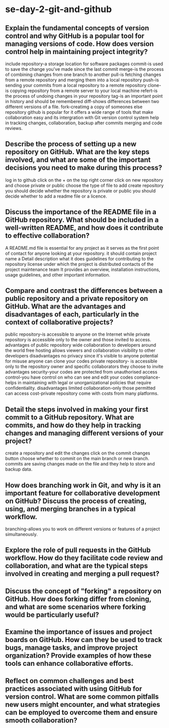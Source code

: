 # se-day-2-git-and-github
## Explain the fundamental concepts of version control and why GitHub is a popular tool for managing versions of code. How does version control help in maintaining project integrity?
include
repository-a storage location for software packages
commit-is used to save the change you've made since the last commit
merge-is the process of combining changes from one branch to another 
pull-is fetching changes from a remote repository and merging them into a local repository
push-is sending your commits from a local repository to a remote repository
clone-is copying repository from a remote server to your local machine
refert-is the process of undoing changes in your repository 
tag-is an important point in history and should be remembered 
diff-shows differences between two different versions of a file.
fork-creatimg a copy of someones else repository
github is popular for it offers a wide range of tools that make collaboration easy and its intergration with Git
version control system help in tracking changes, collaboration, backup after commits merging and code reviews.

## Describe the process of setting up a new repository on GitHub. What are the key steps involved, and what are some of the important decisions you need to make during this process?
log in to github
click on the + on the top right corner
click on new repository and choose private or public
choose the type of file to add 
create repository 
you should decide whether the repository is private or public
you should decide whether to add a readme file or a licence.

## Discuss the importance of the README file in a GitHub repository. What should be included in a well-written README, and how does it contribute to effective collaboration?
A README.md file is essential for any project as it serves as the first point of contact for anyone looking at your repository.
it should contain project name
a Detail description what it does
guidelines for contributing to the repository 
license under which the project is distributed
contacts of the project maintenance team
It provides an overview, installation instructions, usage guidelines, and other important information.

## Compare and contrast the differences between a public repository and a private repository on GitHub. What are the advantages and disadvantages of each, particularly in the context of collaborative projects?
public repository-is accessible to anyone on the Internet while private repository is accessible only to the owner and those invited to access.
advantages of public repository 
wide collaboration to developers around the world
free hosting allows viewers and collaboration 
visibility to other developers
disadvantages 
no privacy since it's visible to anyone 
potential for misuse anyone can clone your codes
private repository- is accessible only to the repository owner and specific collaborators they choose to invite
advantages 
security-your codes are protected from unauthorised access
control-you have control on who can see and edit your codes
compliance-helps in maintaining with legal or unorganizational policies that require
confidentiality.
disadvantages 
limited collaboration-only those permitted can access
cost-private repository come with costs from many platforms.

## Detail the steps involved in making your first commit to a GitHub repository. What are commits, and how do they help in tracking changes and managing different versions of your project?
create a repository and edit the changes
click on the commit changes button
choose whether to commit on the main branch or new branch.
commits are saving changes made on the file and they help to store and backup data.
## How does branching work in Git, and why is it an important feature for collaborative development on GitHub? Discuss the process of creating, using, and merging branches in a typical workflow.
branching-allows you to work on different versions or features of a project simultaneously. 

## Explore the role of pull requests in the GitHub workflow. How do they facilitate code review and collaboration, and what are the typical steps involved in creating and merging a pull request?

## Discuss the concept of "forking" a repository on GitHub. How does forking differ from cloning, and what are some scenarios where forking would be particularly useful?

## Examine the importance of issues and project boards on GitHub. How can they be used to track bugs, manage tasks, and improve project organization? Provide examples of how these tools can enhance collaborative efforts.

## Reflect on common challenges and best practices associated with using GitHub for version control. What are some common pitfalls new users might encounter, and what strategies can be employed to overcome them and ensure smooth collaboration?
